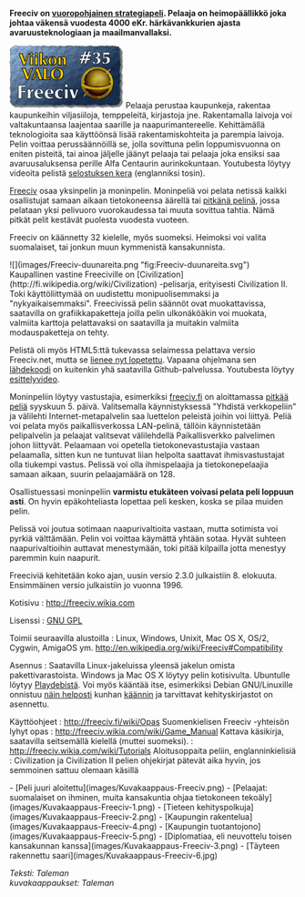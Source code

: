 <!--
Title: Freeciv
Week: 1x35
Number: 35
Date: 2011/08/28
Pageimage: valo35-freeciv.png
Tags: Linux,Windows,Mac OS X,FreeBSD,OpenBSD,NetBSD,Solaris,OS/2,Cygwin,AmigaOS,Maemo,Peli
-->

**Freeciv on [vuoropohjainen
strategiapeli](http://fi.wikipedia.org/wiki/Strategiapeli). Pelaaja on
heimopäällikkö joka johtaa väkensä vuodesta 4000 eKr. härkävankkurien
ajasta avaruusteknologiaan ja maailmanvallaksi.**

![](images/valo35-freeciv.png "fig:valo35-freeciv.png") Pelaaja perustaa
kaupunkeja, rakentaa kaupunkeihin viljasiiloja, temppeleitä, kirjastoja
jne. Rakentamalla laivoja voi valtakuntaansa laajentaa saarille ja
naapurimantereelle. Kehittämällä teknologioita saa käyttöönsä lisää
rakentamiskohteita ja parempia laivoja. Pelin voittaa perussäännöillä
se, jolla sovittuna pelin loppumisvuonna on eniten pisteitä, tai ainoa
jäljelle jäänyt pelaaja tai pelaaja joka ensiksi saa avaruusaluksensa
perille Alfa Centaurin aurinkokuntaan. Youtubesta löytyy videoita
pelistä [selostuksen kera](http://www.youtube.com/watch?v=cMqRjEdEABY)
(englanniksi tosin).

[Freeciv](http://freeciv.wikia.com) osaa yksinpelin ja moninpelin.
Moninpeliä voi pelata netissä kaikki osallistujat samaan aikaan
tietokoneensa äärellä tai [pitkänä
pelinä](http://freeciv.fi/wiki/Etusivu), jossa pelataan yksi pelivuoro
vuorokaudessa tai muuta sovittua tahtia. Nämä pitkät pelit kestävät
puolesta vuodesta vuoteen.

Freeciv on käännetty 32 kielelle, myös suomeksi. Heimoksi voi valita
suomalaiset, tai jonkun muun kymmenistä kansakunnista.

<div class="leftimage" markdown="1">
![](images/Freeciv-duunareita.png "fig:Freeciv-duunareita.svg")
</div>
Kaupallinen vastine Freeciville on
[Civilization](http://fi.wikipedia.org/wiki/Civilization) -pelisarja,
erityisesti Civilization II. Toki käyttöliittymää on uudistettu
monipuolisemmaksi ja "nykyaikaisemmaksi". Freecivissä pelin säännöt ovat
muokattavissa, saatavilla on grafiikkapaketteja joilla pelin
ulkonäköäkin voi muokata, valmiita karttoja pelattavaksi on saatavilla
ja muitakin valmiita modauspaketteja on tehty.

Pelistä oli myös HTML5:ttä tukevassa selaimessa pelattava versio
Freeciv.net, mutta se [lienee nyt
lopetettu](http://freeciv.tumblr.com/). Vapaana ohjelmana sen
[lähdekoodi](https://github.com/freecivnet/freeciv-web/) on kuitenkin
yhä saatavilla Github-palvelussa. Youtubesta löytyy
[esittelyvideo](http://www.youtube.com/watch?v=PR_CSEnpZps).

Moninpeliin löytyy vastustajia, esimerkiksi
[freeciv.fi](http://freeciv.fi) on aloittamassa [pitkää
peliä](http://freeciv.fi/wiki/Pelit) syyskuun 5. päivä. Valitsemalla
käynnistyksessä "Yhdistä verkkopeliin" ja välilehti
Internet-metapalvelin saa luettelon peleistä joihin voi liittyä. Peliä
voi pelata myös paikallisverkossa LAN-pelinä, tällöin käynnistetään
pelipalvelin ja pelaajat valitsevat välilehdellä Paikallisverkko
palvelimen johon liittyvät. Pelaamaan voi opetella tietokonevastustajia
vastaan pelaamalla, sitten kun ne tuntuvat liian helpolta saattavat
ihmisvastustajat olla tiukempi vastus. Pelissä voi olla ihmispelaajia ja
tietokonepelaajia samaan aikaan, suurin pelaajamäärä on 128.

Osallistuessasi moninpeliin **varmistu etukäteen voivasi pelata peli
loppuun asti**. On hyvin epäkohteliasta lopettaa peli kesken, koska se
pilaa muiden pelin.

Pelissä voi joutua sotimaan naapurivaltioita vastaan, mutta sotimista
voi pyrkiä välttämään. Pelin voi voittaa käymättä yhtään sotaa. Hyvät
suhteen naapurivaltioihin auttavat menestymään, toki pitää kilpailla
jotta menestyy paremmin kuin naapurit.

Freeciviä kehitetään koko ajan, uusin versio 2.3.0 julkaistiin 8.
elokuuta. Ensimmäinen versio julkaistiin jo vuonna 1996.

Kotisivu
:   <http://freeciv.wikia.com>

Lisenssi
:   [GNU GPL](GNU_GPL)

Toimii seuraavilla alustoilla
:   Linux, Windows, Unixit, Mac OS X, OS/2, Cygwin, AmigaOS ym.
    <http://en.wikipedia.org/wiki/Freeciv#Compatibility>

Asennus
:   Saatavilla Linux-jakeluissa yleensä jakelun omista
    pakettivarastoista. Windows ja Mac OS X löytyy pelin kotisivulta.
    Ubuntulle löytyy
    [Playdebistä](http://www.playdeb.net/software/FreeCiv). Voi myös
    kääntää itse, esimerkiksi Debian GNU/Linuxille onnistuu [näin
    helposti](http://freeciv.wikia.com/wiki/Install-Debian) kunhan
    [käännin](http://fi.wiktionary.org/wiki/käännin) ja tarvittavat
    kehityskirjastot on asennettu.

Käyttöohjeet
:   <http://freeciv.fi/wiki/Opas> Suomenkielisen Freeciv -yhteisön lyhyt
    opas
:   <http://freeciv.wikia.com/wiki/Game_Manual> Kattava käsikirja,
    saatavilla seitsemällä kielellä (muttei suomeksi).
:   <http://freeciv.wikia.com/wiki/Tutorials> Aloitusoppaita peliin,
    englanninkielisiä
:   Civilization ja Civilization II pelien ohjekirjat pätevät aika
    hyvin, jos semmoinen sattuu olemaan käsillä

<div class="psgallery" markdown="1">
-   [Peli juuri aloitettu](images/Kuvakaappaus-Freeciv.png)‎
-   [Pelaajat: suomalaiset on ihminen, muita kansakuntia ohjaa tietokoneen tekoäly](images/Kuvakaappaus-Freeciv-1.png)
-   [Tieteen kehityspolkuja](images/Kuvakaappaus-Freeciv-2.png)
-   [Kaupungin rakentelua](images/Kuvakaappaus-Freeciv-4.png)
-   [Kaupungin tuotantojono](images/Kuvakaappaus-Freeciv-5.png)
-   [Diplomatiaa, eli neuvottelu toisen kansakunnan kanssa](images/Kuvakaappaus-Freeciv-3.png)
-   [Täyteen rakennettu saari](images/Kuvakaappaus-Freeciv-6.jpg)
</div>

*Teksti: Taleman* <br />
*kuvakaappaukset: Taleman*
